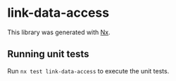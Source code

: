# link-data-access

This library was generated with [Nx](https://nx.dev).

## Running unit tests

Run `nx test link-data-access` to execute the unit tests.
